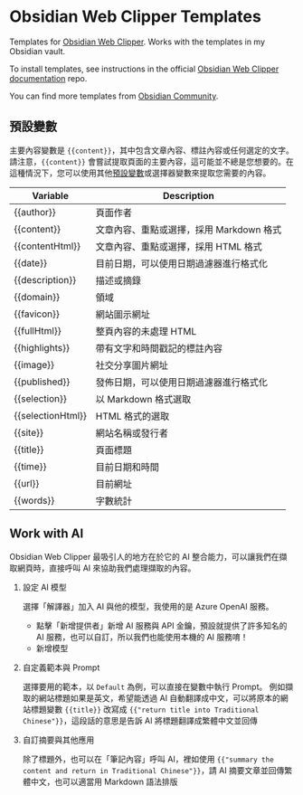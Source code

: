 # Obsidian Web Clipper Templates

Templates for [Obsidian Web Clipper](https://github.com/obsidianmd/obsidian-clipper). Works with the templates in my Obsidian vault.

To install templates, see instructions in the official [Obsidian Web Clipper documentation](https://help.obsidian.md/web-clipper/templates) repo.

You can find more templates from [Obsidian Community](https://github.com/obsidian-community/web-clipper-templates/tree/main/templates).

## 預設變數

主要內容變數是 `{{content}}`，其中包含文章內容、標註內容或任何選定的文字。請注意，`{{content}}` 會嘗試提取頁面的主要內容，這可能並不總是您想要的。在這種情況下，您可以使用其他[預設變數](https://help.obsidian.md/web-clipper/variables)或選擇器變數來提取您需要的內容。

| Variable          | Description                               |
| ----------------- | ----------------------------------------- |
| {{author}}        | 頁面作者                                  |
| {{content}}       | 文章內容、重點或選擇，採用 Markdown 格式 |
| {{contentHtml}}   | 文章內容、重點或選擇，採用 HTML 格式     |
| {{date}}          | 目前日期，可以使用日期過濾器進行格式化    |
| {{description}}   | 描述或摘錄                                |
| {{domain}}        | 領域                                      |
| {{favicon}}       | 網站圖示網址                              |
| {{fullHtml}}      | 整頁內容的未處理 HTML                     |
| {{highlights}}    | 帶有文字和時間戳記的標註內容              |
| {{image}}         | 社交分享圖片網址                          |
| {{published}}     | 發佈日期，可以使用日期過濾器進行格式化    |
| {{selection}}     | 以 Markdown 格式選取                      |
| {{selectionHtml}} | HTML 格式的選取                           |
| {{site}}          | 網站名稱或發行者                          |
| {{title}}         | 頁面標題                                  |
| {{time}}          | 目前日期和時間                            |
| {{url}}           | 目前網址                                  |
| {{words}}         | 字數統計                                  |

## Work with AI

Obsidian Web Clipper 最吸引人的地方在於它的 AI 整合能力，可以讓我們在擷取網頁時，直接呼叫 AI 來協助我們處理擷取的內容。

1. 設定 AI 模型

    選擇「解譯器」加入 AI 與他的模型，我使用的是 Azure OpenAI 服務。
    - 點擊「新增提供者」新增 AI 服務與 API 金鑰，預設就提供了許多知名的 AI 服務，也可以自訂，所以我們也能使用本機的 AI 服務唷！
    - 新增模型

2. 自定義範本與 Prompt

    選擇要用的範本，以 `Default` 為例，可以直接在變數中執行 Prompt。
    例如擷取的網站標題如果是英文，希望能透過 AI 自動翻譯成中文，可以將原本的網站標題變數 `{{title}}` 改寫成 `{{"return title into Traditional Chinese"}}`，這段話的意思是告訴 AI 將標題翻譯成繁體中文並回傳

3. 自訂摘要與其他應用

    除了標題外，也可以在「筆記內容」呼叫 AI，裡如使用 `{{"summary the content and return in Traditional Chinese"}}`，請 AI 摘要文章並回傳繁體中文，也可以適當用 Markdown 語法排版
